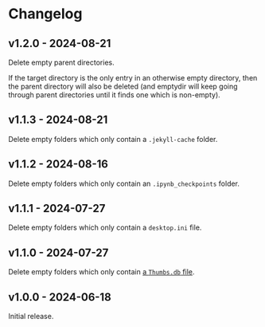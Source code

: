 # Changelog

## v1.2.0 - 2024-08-21

Delete empty parent directories.

If the target directory is the only entry in an otherwise empty directory, then the parent directory will also be deleted (and emptydir will keep going through parent directories until it finds one which is non-empty).

## v1.1.3 - 2024-08-21

Delete empty folders which only contain a `.jekyll-cache` folder.

## v1.1.2 - 2024-08-16

Delete empty folders which only contain an `.ipynb_checkpoints` folder.

## v1.1.1 - 2024-07-27

Delete empty folders which only contain a `desktop.ini` file.

## v1.1.0 - 2024-07-27

Delete empty folders which only contain [a `Thumbs.db` file](https://en.wikipedia.org/wiki/Windows_thumbnail_cache#Thumbs.db).

## v1.0.0 - 2024-06-18

Initial release.
